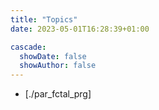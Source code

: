 ```yaml
---
title: "Topics"
date: 2023-05-01T16:28:39+01:00

cascade:
  showDate: false
  showAuthor: false
---
```

- [./par_fctal_prg]
